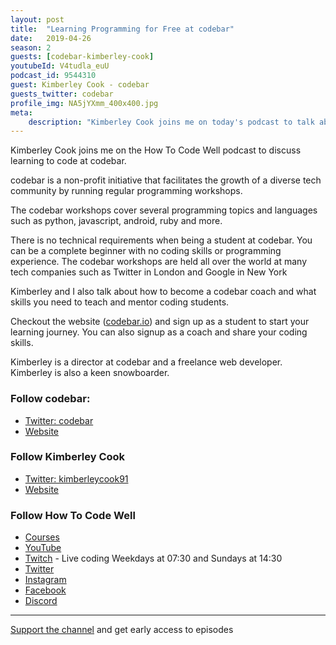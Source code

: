 ```yaml
---
layout: post
title:  "Learning Programming for Free at codebar"
date:   2019-04-26
season: 2
guests: [codebar-kimberley-cook]
youtubeId: V4tudla_euU
podcast_id: 9544310
guest: Kimberley Cook - codebar
guests_twitter: codebar
profile_img: NA5jYXmm_400x400.jpg
meta:
    description: "Kimberley Cook joins me on today's podcast to talk about learning to code at codebar"
---
```


Kimberley Cook joins me on the How To Code Well podcast to discuss learning to code at codebar.

codebar is a non-profit initiative that facilitates the growth of a diverse tech community by running regular programming workshops.

The codebar workshops cover several programming topics and languages such as python, javascript, android, ruby and more.

There is no technical requirements when being a student at codebar. You can be a complete beginner with no coding skills or programming experience. The codebar workshops are held all over the world at many tech companies such as Twitter in London and Google in New York

Kimberley and I also talk about how to become a codebar coach and what skills you need to teach and mentor coding students.

Checkout the website ([codebar.io](https://codebar.io)) and sign up as a student to start your learning journey.
You can also signup as a coach and share your coding skills.

Kimberley is a director at codebar and a freelance web developer. Kimberley is also a keen snowboarder.

### Follow codebar:
- [Twitter: codebar](https://twitter.com/codebar) 
- [Website](https://codebar.io)

### Follow Kimberley Cook
- [Twitter: kimberleycook91](https://twitter.com/kimberleycook91) 
- [Website](https://builtby.kim/) 

### Follow How To Code Well
- [Courses](http://howtocodewell.net)
- [YouTube](http://youtube.com/howtocodewell)
- [Twitch](http://twitch.tv/howtocodewell) - Live coding Weekdays at 07:30 and Sundays at 14:30
- [Twitter](https://twitter.com/howtocodewell)
- [Instagram](http://instagram.com/howtocodewell/)
- [Facebook](http://facebook.com/howtocodewell/)
- [Discord](http://howtocodewell.net/discord)

-------------------------------

[Support the channel](https://www.patreon.com/howToCodeWell) and get early access to episodes
